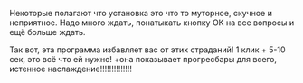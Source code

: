 Некоторые полагают что установка это что то муторное, скучное и неприятное. Надо много ждать, понатыкать кнопку OK на все вопросы и ещё больше ждать.

Так вот, эта программа избавляет вас от этих страданий! 1 клик + 5-10 сек, это всё что ей нужно!
+она показывает прогресбары для всего, истенное наслаждение!!!!!!!!!!!!!!
